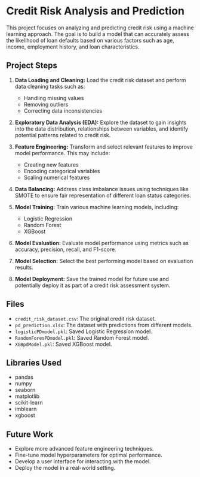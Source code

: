 # Credit Risk Analysis and Prediction

This project focuses on analyzing and predicting credit risk using a machine learning approach. The goal is to build a model that can accurately assess the likelihood of loan defaults based on various factors such as age, income, employment history, and loan characteristics.

## Project Steps

1. **Data Loading and Cleaning:** Load the credit risk dataset and perform data cleaning tasks such as:
    - Handling missing values
    - Removing outliers
    - Correcting data inconsistencies

2. **Exploratory Data Analysis (EDA):** Explore the dataset to gain insights into the data distribution, relationships between variables, and identify potential patterns related to credit risk.

3. **Feature Engineering:** Transform and select relevant features to improve model performance. This may include:
    - Creating new features
    - Encoding categorical variables
    - Scaling numerical features

4. **Data Balancing:** Address class imbalance issues using techniques like SMOTE to ensure fair representation of different loan status categories.

5. **Model Training:** Train various machine learning models, including:
    - Logistic Regression
    - Random Forest
    - XGBoost

6. **Model Evaluation:** Evaluate model performance using metrics such as accuracy, precision, recall, and F1-score.

7. **Model Selection:** Select the best performing model based on evaluation results.

8. **Model Deployment:** Save the trained model for future use and potentially deploy it as part of a credit risk assessment system.

## Files

- `credit_risk_dataset.csv`: The original credit risk dataset.
- `pd_prediction.xlsx`: The dataset with predictions from different models.
- `logisticPDmodel.pkl`: Saved Logistic Regression model.
- `RandomForesPDmodel.pkl`: Saved Random Forest model.
- `XGBpdModel.pkl`: Saved XGBoost model.

## Libraries Used

- pandas
- numpy
- seaborn
- matplotlib
- scikit-learn
- imblearn
- xgboost

## Future Work

- Explore more advanced feature engineering techniques.
- Fine-tune model hyperparameters for optimal performance.
- Develop a user interface for interacting with the model.
- Deploy the model in a real-world setting.

